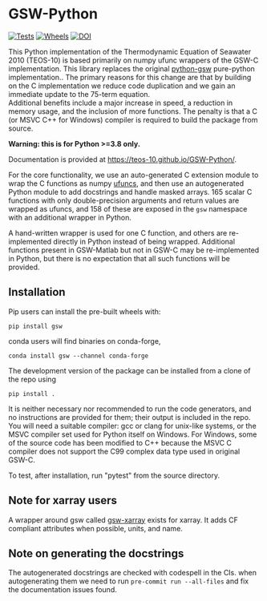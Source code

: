 # GSW-Python

[![Tests](https://github.com/TEOS-10/GSW-Python/actions/workflows/tests.yml/badge.svg)](https://github.com/TEOS-10/GSW-Python/actions/workflows/tests.yml)
[![Wheels](https://github.com/TEOS-10/GSW-Python/actions/workflows/cibuildwheel.yml/badge.svg)](https://github.com/TEOS-10/GSW-Python/actions/workflows/cibuildwheel.yml)
[![DOI](https://zenodo.org/badge/86503067.svg)](https://zenodo.org/badge/latestdoi/86503067)


This Python implementation of the Thermodynamic Equation of Seawater 2010 (TEOS-10) is based primarily on numpy ufunc wrappers of the GSW-C implementation.
This library replaces the original [python-gsw](https://github.com/TEOS-10/python-gsw) pure-python implementation..
The primary reasons for this change are that by building on the C implementation we reduce code duplication and we gain an immediate update to the 75-term equation.  
Additional benefits include a major increase in speed,
a reduction in memory usage,
and the inclusion of more functions.
The penalty is that a C (or MSVC C++ for Windows) compiler is required to build the package from source.

**Warning: this is for Python >=3.8 only.**

Documentation is provided at https://teos-10.github.io/GSW-Python/.

For the core functionality, we use an auto-generated C extension
module to wrap the C functions as numpy [ufuncs](https://docs.scipy.org/doc/numpy/reference/ufuncs.html),
and then use an autogenerated Python module to add docstrings and handle masked arrays.
165 scalar C functions with only double-precision arguments and return values are wrapped as ufuncs,
and 158 of these are exposed in the ``gsw`` namespace with an additional wrapper in Python.

A hand-written wrapper is used for one C function, and others are re-implemented directly in Python instead of being wrapped.
Additional functions present in GSW-Matlab but not in GSW-C may be re-implemented in Python,
but there is no expectation that all such functions will be provided.

## Installation

Pip users can install the pre-built wheels with:

```shell
pip install gsw
```

conda users will find binaries on conda-forge,

```shell
conda install gsw --channel conda-forge
```

The development version of the package can be installed from a clone of the repo using

```shell
pip install .
```

It is neither necessary nor recommended to run the code generators,
and no instructions are provided for them;
their output is included in the repo.
You will need a suitable compiler:
gcc or clang for unix-like systems,
or the MSVC compiler set used for Python itself on Windows.
For Windows, some of the source code has been modified to C++ because the MSVC C compiler does not support the
C99 complex data type used in original GSW-C.

To test, after installation, run "pytest" from the source directory.

## Note for xarray users

A wrapper around gsw called [gsw-xarray](https://github.com/DocOtak/gsw-xarray) exists for xarray.
It adds CF compliant attributes when possible, units, and name.

## Note on generating the docstrings

The autogenerated docstrings are checked with codespell in the CIs.
when autogenerating them we need to run ``pre-commit run --all-files`` and fix the documentation issues found.
